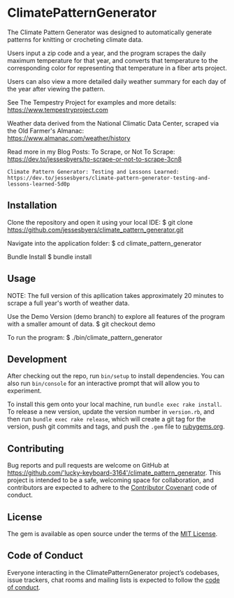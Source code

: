 # ClimatePatternGenerator

The Climate Pattern Generator was designed to automatically generate patterns for knitting or crocheting climate data.

Users input a zip code and a year, and the program scrapes the daily maximum temperature for that year, and converts that temperature to the corresponding color for representing that temperature in a fiber arts project.

Users can also view a more detailed daily weather summary for each day of the year after viewing the pattern.

See The Tempestry Project for examples and more details:
    https://www.tempestryproject.com

Weather data derived from the National Climatic Data Center, scraped via the Old Farmer's Almanac:              
    https://www.almanac.com/weather/history

Read more in my Blog Posts:
    To Scrape, or Not To Scrape: https://dev.to/jessesbyers/to-scrape-or-not-to-scrape-3cn8

    Climate Pattern Generator: Testing and Lessons Learned: https://dev.to/jessesbyers/climate-pattern-generator-testing-and-lessons-learned-5d0p



## Installation

Clone the repository and open it using your local IDE:
    $ git clone https://github.com/jessesbyers/climate_pattern_generator.git

Navigate into the application folder:
    $ cd climate_pattern_generator

Bundle Install
    $ bundle install

## Usage

NOTE: The full version of this apllication takes approximately 20 minutes to scrape a full year's worth of weather data.

Use the Demo Version (demo branch) to explore all features of the program with a smaller amount of data.
    $ git checkout demo

To run the program:
    $ ./bin/climate_pattern_generator

## Development

After checking out the repo, run `bin/setup` to install dependencies. You can also run `bin/console` for an interactive prompt that will allow you to experiment.

To install this gem onto your local machine, run `bundle exec rake install`. To release a new version, update the version number in `version.rb`, and then run `bundle exec rake release`, which will create a git tag for the version, push git commits and tags, and push the `.gem` file to [rubygems.org](https://rubygems.org).

## Contributing

Bug reports and pull requests are welcome on GitHub at https://github.com/'lucky-keyboard-3164'/climate_pattern_generator. This project is intended to be a safe, welcoming space for collaboration, and contributors are expected to adhere to the [Contributor Covenant](http://contributor-covenant.org) code of conduct.

## License

The gem is available as open source under the terms of the [MIT License](https://opensource.org/licenses/MIT).

## Code of Conduct

Everyone interacting in the ClimatePatternGenerator project’s codebases, issue trackers, chat rooms and mailing lists is expected to follow the [code of conduct](https://github.com/'lucky-keyboard-3164'/climate_pattern_generator/blob/master/CODE_OF_CONDUCT.md).